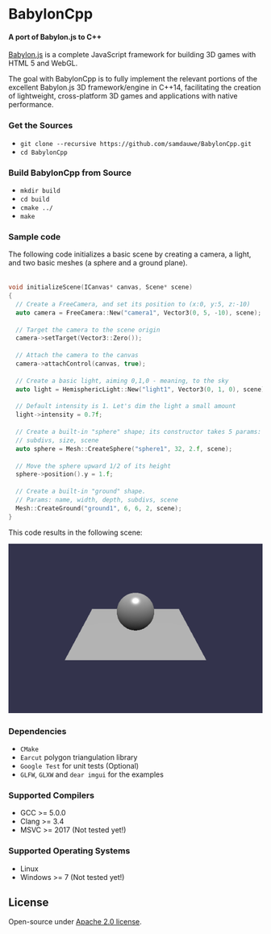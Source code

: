 BabylonCpp
===========

#### A port of Babylon.js to C++ #####

[Babylon.js](http://www.babylonjs.com) is a complete JavaScript framework for building 3D games with HTML 5 and WebGL.

The goal with BabylonCpp is to fully implement the relevant portions of the excellent Babylon.js 3D framework/engine in C++14, facilitating the creation of lightweight, cross-platform 3D games and applications with native performance.

### Get the Sources ###
* `git clone --recursive https://github.com/samdauwe/BabylonCpp.git`
* `cd BabylonCpp`

### Build BabylonCpp from Source ###
* `mkdir build`
* `cd build`
* `cmake ../`
* `make`

### Sample code ###

The following code initializes a basic scene by creating a camera, a light, and two basic meshes (a sphere and a ground plane).

```c++

void initializeScene(ICanvas* canvas, Scene* scene)
{
  // Create a FreeCamera, and set its position to (x:0, y:5, z:-10)
  auto camera = FreeCamera::New("camera1", Vector3(0, 5, -10), scene);

  // Target the camera to the scene origin
  camera->setTarget(Vector3::Zero());

  // Attach the camera to the canvas
  camera->attachControl(canvas, true);

  // Create a basic light, aiming 0,1,0 - meaning, to the sky
  auto light = HemisphericLight::New("light1", Vector3(0, 1, 0), scene);

  // Default intensity is 1. Let's dim the light a small amount
  light->intensity = 0.7f;

  // Create a built-in "sphere" shape; its constructor takes 5 params: name,
  // subdivs, size, scene
  auto sphere = Mesh::CreateSphere("sphere1", 32, 2.f, scene);

  // Move the sphere upward 1/2 of its height
  sphere->position().y = 1.f;

  // Create a built-in "ground" shape.
  // Params: name, width, depth, subdivs, scene
  Mesh::CreateGround("ground1", 6, 6, 2, scene);
}

```

This code results in the following scene:

![Basic scene](assets/screenshots/basic_scene.png?raw=true "Basic scene")

### Dependencies ###
* `CMake`
* `Earcut` polygon triangulation library
* `Google Test` for unit tests (Optional)
* `GLFW`, `GLXW` and `dear imgui` for the examples

### Supported Compilers ###
* GCC >= 5.0.0
* Clang >= 3.4
* MSVC >= 2017 (Not tested yet!)

### Supported Operating Systems ###
* Linux
* Windows >= 7 (Not tested yet!)

## License
Open-source under [Apache 2.0 license](http://www.tldrlegal.com/license/apache-license-2.0-%28apache-2.0%29).
